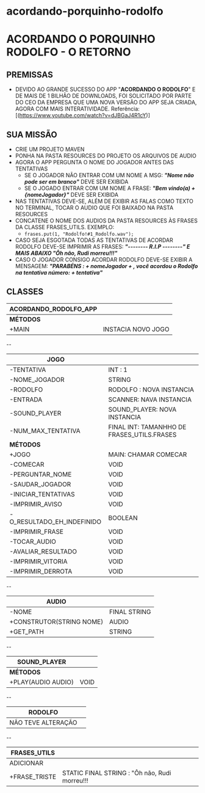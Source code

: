 # acordando-porquinho-rodolfo

# ACORDANDO O PORQUINHO RODOLFO - O RETORNO

## PREMISSAS
 - DEVIDO AO GRANDE SUCESSO DO APP "**ACORDANDO O RODOLFO**" E DE MAIS DE 1 BILHÃO DE DOWNLOADS, FOI SOLICITADO POR PARTE DO CEO DA EMPRESA QUE UMA NOVA VERSÃO DO APP SEJA CRIADA, AGORA COM MAIS INTERATIVIDADE.
Referência: [(https://www.youtube.com/watch?v=dJBGaJ4R1cY)]
 
## SUA MISSÃO
   - CRIE UM PROJETO MAVEN
   - PONHA NA PASTA RESOURCES DO PROJETO OS ARQUIVOS DE AUDIO
   - AGORA O APP PERGUNTA O NOME DO JOGADOR ANTES DAS TENTATIVAS
     - SE O JOGADOR NÃO ENTRAR COM UM NOME A MSG: ***"Nome não pode ser em branco"*** DEVE SER EXIBIDA
     - SE O JOGADO ENTRAR COM UM NOME A FRASE: ***"Bem vindo(a)  + {nomeJogador}"*** DEVE SER EXIBIDA
   - NAS TENTATIVAS DEVE-SE, ALÉM DE EXIBIR AS FALAS COMO TEXTO NO TERMINAL, TOCAR O AUDIO QUE FOI BAIXADO NA PASTA RESOURCES
   - CONCATENE O NOME DOS AUDIOS DA PASTA RESOURCES ÀS FRASES DA CLASSE FRASES_UTILS. EXEMPLO:
     - `frases.put(1, "Rodolfo!#1_Rodolfo.wav");`   
   - CASO SEJA ESGOTADA TODAS AS TENTATIVAS DE ACORDAR RODOLFO DEVE-SE IMPRIMIR AS FRASES: 
   ***"-------- R.I.P --------" E MAIS ABAIXO "Ôh não, Rudi morreu!!!"***
   - CASO O JOGADOR CONSIGO ACORDAR RODOLFO DEVE-SE EXIBIR A MENSAGEM: ***"PARABÉNS :  + nomeJogador + , você acordou o Rodolfo na tentativa número:  + tentativa"*** 
 
## CLASSES

|ACORDANDO_RODOLFO_APP||
|--|--|
|**MÉTODOS**||
|+MAIN|INSTACIA NOVO JOGO|

--

|JOGO||
|--|--|
|-TENTATIVA|INT : 1|
|-NOME_JOGADOR|STRING|
|-RODOLFO|RODOLFO : NOVA INSTANCIA|
|-ENTRADA|SCANNER: NAVA INSTANCIA|
|-SOUND_PLAYER|SOUND_PLAYER: NOVA INSTANCIA|
|-NUM_MAX_TENTATIVA|FINAL INT: TAMANHHO DE FRASES_UTILS.FRASES|
|**MÉTODOS**||
|+JOGO|MAIN: CHAMAR COMECAR|
|-COMECAR|VOID|
|-PERGUNTAR_NOME|VOID|
|-SAUDAR_JOGADOR|VOID|
|-INICIAR_TENTATIVAS|VOID|
|-IMPRIMIR_AVISO|VOID|
|-O_RESULTADO_EH_INDEFINIDO|BOOLEAN|
|-IMPRIMIR_FRASE|VOID|
|-TOCAR_AUDIO|VOID|
|-AVALIAR_RESULTADO|VOID|
|-IMPRIMIR_VITORIA|VOID|
|-IMPRIMIR_DERROTA|VOID|

--

|AUDIO||
|--|--|
|-NOME|FINAL STRING|
|+CONSTRUTOR(STRING NOME)|AUDIO|
|+GET_PATH|STRING|
--

SOUND_PLAYER||
|--|--|
|**MÉTODOS**||
|+PLAY(AUDIO AUDIO)|VOID|
--

|RODOLFO||
|--|--|
|NÃO TEVE ALTERAÇÃO||
--

|FRASES_UTILS||
|--|--|
|ADICIONAR||
|+FRASE_TRISTE|STATIC FINAL STRING : "Ôh não, Rudi morreu!!!|
 
